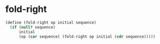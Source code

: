 # fold-right
```scheme
(define (fold-right op initial sequence)
  (if (null? sequence)
      initial
      (op (car sequence) (fold-right op initial (cdr sequence)))))
```